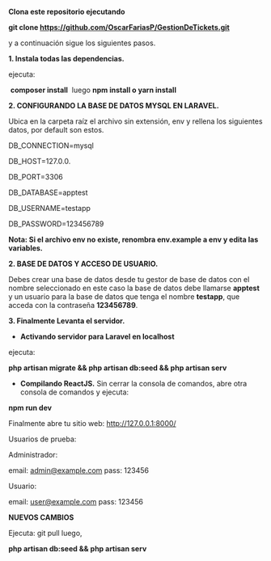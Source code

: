 <b>Clona este repositorio ejecutando 

git clone https://github.com/OscarFariasP/GestionDeTickets.git</b>

y a continuación sigue los siguientes pasos.

<b> 1. Instala todas las dependencias.</b>

ejecuta:

 <b>composer install</b> 
 luego
 <b>npm install o yarn install</b> 

<b>2. CONFIGURANDO LA BASE DE DATOS MYSQL EN LARAVEL.</b>

Ubica en la carpeta raíz el archivo sin extensión, env y rellena los siguientes datos, por default son estos.

DB_CONNECTION=mysql

DB_HOST=127.0.0.

DB_PORT=3306

DB_DATABASE=apptest

DB_USERNAME=testapp

DB_PASSWORD=123456789


<b> Nota: Si el archivo env no existe, renombra env.example a env y edita las variables.</b>

<b> 2. BASE DE DATOS Y ACCESO DE USUARIO.</b>

Debes crear una base de datos desde tu gestor de base de datos con el nombre seleccionado en este caso la base de datos debe llamarse <b>apptest</b> y un usuario para la base de datos que tenga el nombre <b>testapp</b>, que acceda con la contraseña <b>123456789</b>.

<b>3. Finalmente Levanta el servidor. </b>

- <b>Activando servidor para Laravel en localhost</b>

ejecuta:

<b> php artisan migrate && php artisan db:seed && php artisan serv</b>

- <b>Compilando ReactJS.</b>
Sin cerrar la consola de comandos, abre otra consola de comandos y ejecuta:

<b>npm run dev</b>

Finalmente abre tu sitio web: http://127.0.0.1:8000/


Usuarios de prueba:

Administrador: 

email: admin@example.com
pass: 123456

Usuario:

email: user@example.com
pass: 123456


<b>NUEVOS CAMBIOS</b>

Ejecuta: git pull luego,

<b>php artisan db:seed && php artisan serv</b>

